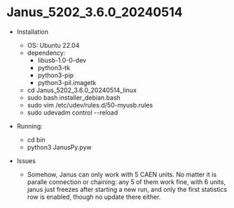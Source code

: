# Janus_5202_3.6.0_20240514
* Installation
    * OS: Ubuntu 22.04
	* dependency:
	    * libusb-1.0-0-dev
	    * python3-tk
	    * python3-pip
	    * python3-pil.imagetk
    * cd Janus_5202_3.6.0_20240514_linux
    * sudo bash installer_debian.bash 
    * sudo vim /etc/udev/rules.d/50-myusb.rules
    * sudo udevadm control --reload
* Running:
    * cd bin
    * python3 JanusPy.pyw

* Issues
    * Somehow, Janus can only work with 5 CAEN units. No matter it is paralle connection
      or chaining: any 5 of them work fine, with 6 units, janus just freezes
      after starting a new run, and only the first statistics row is enabled, though 
      no update there either.
